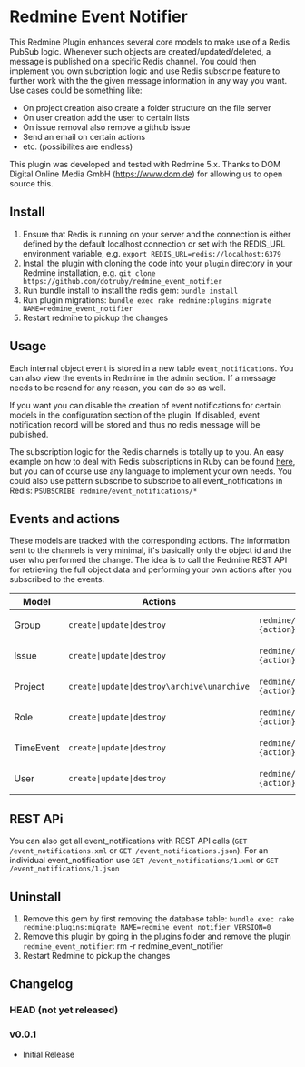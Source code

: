 # Redmine Event Notifier

This Redmine Plugin enhances several core models to make use of a Redis PubSub logic. Whenever such objects are created/updated/deleted, a message is published on a specific Redis channel. You could then implement you own subcription logic and use Redis subscripe feature to further work with the the given message information in any way you want. Use cases could be something like:

* On project creation also create a folder structure on the file server
* On user creation add the user to certain lists
* On issue removal also remove a github issue
* Send an email on certain actions
* etc. (possibilites are endless)

This plugin was developed and tested with Redmine 5.x. Thanks to DOM Digital Online Media GmbH (https://www.dom.de) for allowing us to open source this.

## Install

1. Ensure that Redis is running on your server and the connection is either defined by the default localhost connection or set with the REDIS_URL environment variable, e.g. `export REDIS_URL=redis://localhost:6379`
2. Install the plugin with cloning the code into your `plugin` directory in your Redmine installation, e.g. `git clone https://github.com/dotruby/redmine_event_notifier`
3. Run bundle install to install the redis gem: `bundle install`
4. Run plugin migrations: `bundle exec rake redmine:plugins:migrate NAME=redmine_event_notifier`
5. Restart redmine to pickup the changes

## Usage

Each internal object event is stored in a new table `event_notifications`. You can also view the events in Redmine in the admin section. If a message needs to be resend for any reason, you can do so as well.

If you want you can disable the creation of event notifications for certain models in the configuration section of the plugin. If disabled, event notification record will be stored and thus no redis message will be published.

The subscription logic for the Redis channels is totally up to you. An easy example on how to deal with Redis subscriptions in Ruby can be found [here](https://github.com/redis/redis-rb/blob/master/examples/pubsub.rb), but you can of course use any language to implement your own needs. You could also use pattern subscribe to subscribe to all event_notifications in Redis: `PSUBSCRIBE redmine/event_notifications/*`

## Events and actions

These models are tracked with the corresponding actions. The information sent to the channels is very minimal, it's basically only the object id and the user who performed the change. The idea is to call the Redmine REST API for retrieving the full object data and performing your own actions after you subscribed to the events.

| Model  | Actions | Redis publish channel | Message Data |
| ------------- | ------------- | ------------- | ------------- |
| Group  | `create\|update\|destroy`  | `redmine/event_notifications/groups/#{action}` | `{"id": 1, "current_user_id": 1}` |
| Issue  | `create\|update\|destroy`  | `redmine/event_notifications/issues/#{action}` | `{"id": 1, "current_user_id": 1}` |
| Project  | `create\|update\|destroy\archive\unarchive`  | `redmine/event_notifications/projects/#{action}` | `{"id": 1, "current_user_id": 1}` |
| Role  | `create\|update\|destroy`  | `redmine/event_notifications/roles/#{action}` | `{"id": 1, "current_user_id": 1}` |
| TimeEvent  | `create\|update\|destroy`  | `redmine/event_notifications/time_events/#{action}` | `{"id": 1, "current_user_id": 1}` |
| User  | `create\|update\|destroy`  | `redmine/event_notifications/users/#{action}` | `{"id": 1, "current_user_id": 1}` |

## REST APi

You can also get all event_notifications with REST API calls (`GET /event_notifications.xml` or `GET /event_notifications.json`). For an  individual event_notification use `GET /event_notifications/1.xml` or `GET /event_notifications/1.json`

## Uninstall

1. Remove this gem by first removing the database table: `bundle exec rake redmine:plugins:migrate NAME=redmine_event_notifier VERSION=0`
2. Remove this plugin by going in the plugins folder and remove the plugin `redmine_event_notifier`: rm -r redmine_event_notifier
3. Restart Redmine to pickup the changes


## Changelog
### HEAD (not yet released)

### v0.0.1
* Initial Release



